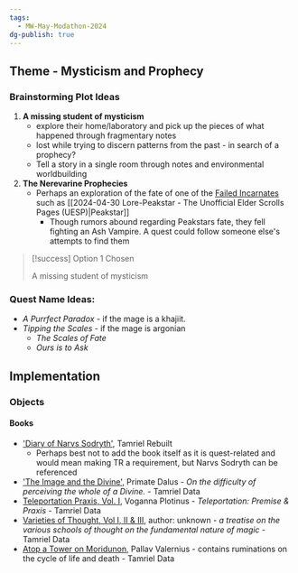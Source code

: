 ```yaml
---
tags:
  - MW-May-Modathon-2024
dg-publish: true
---
```

## Theme - Mysticism and Prophecy

### Brainstorming Plot Ideas
1. **A missing student of mysticism**
	- explore their home/laboratory and pick up the pieces of what happened through fragmentary notes
	- lost while trying to discern patterns from the past - in search of a prophecy?
	- Tell a story in a single room through notes and environmental worldbuilding
2. **The Nerevarine Prophecies**
	- Perhaps an exploration of the fate of one of the [Failed Incarnates](https://en.uesp.net/wiki/Lore:Failed_Incarnates) such as [[2024-04-30 Lore-Peakstar - The Unofficial Elder Scrolls Pages (UESP)|Peakstar]]
		- Though rumors abound regarding Peakstars fate, they fell fighting an Ash Vampire. A quest could follow someone else's attempts to find them

> [!success] Option 1 Chosen
> 
> A missing student of mysticism







### Quest Name Ideas:
- _A Purrfect Paradox_ - if the mage is a khajiit.
- _Tipping the Scales_ - if the mage is argonian
	- _The Scales of Fate_
	- _Ours is to Ask_

## Implementation

### Objects

#### Books
- ['Diary of Narvs Sodryth'](https://en.uesp.net/wiki/Tamriel_Rebuilt:Diary_of_Narvs_Sodryth), Tamriel Rebuilt
	- Perhaps best not to add the book itself as it is quest-related and would mean making TR a requirement, but Narvs Sodryth can be referenced
- ['The Image and the Divine'](https://en.uesp.net/wiki/Tamriel_Data:The_Image_and_the_Divine), Primate Dalus - _On the difficulty of perceiving the whole of a Divine._ - Tamriel Data
- [Teleportation Praxis, Vol. I](https://en.uesp.net/wiki/Tamriel_Data:Teleportation_Praxis,_Vol._I), Voganna Plotinus - _Teleportation: Premise & Praxis_ - Tamriel Data
- [Varieties of Thought, Vol I, II & III](https://en.uesp.net/wiki/Tamriel_Data:Varieties_of_Thought), author: unknown - _a treatise on the various schools of thought on the fundamental nature of magic_ - Tamriel Data
- [Atop a Tower on Moridunon](https://en.uesp.net/wiki/Tamriel_Data:Atop_a_Tower_on_Moridunon), Pallav Valernius - contains ruminations on the cycle of life and death - Tamriel Data